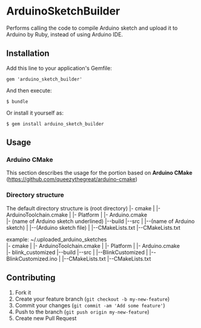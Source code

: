 # ArduinoSketchBuilder

Performs calling the code to compile Arduino sketch and upload it to Arduino
by Ruby, instead of using Arduino IDE.

## Installation

Add this line to your application's Gemfile:

    gem 'arduino_sketch_builder'

And then execute:

    $ bundle

Or install it yourself as:

    $ gem install arduino_sketch_builder

## Usage

### Arduino CMake

This section describes the usage for the portion based on **Arduino CMake** (https://github.com/queezythegreat/arduino-cmake)

### Directory structure

The default directory structure is
(root directory)
  |- cmake
  |    |- ArduinoToolchain.cmake
  |    |- Platform
  |        |- Arduino.cmake  
  |- (name of Arduino sketch underlined)
       |--build
       |--src
       |   |--(name of Arduino sketch)
       |        |--(Arduino sketch file)
       |   |--CMakeLists.txt
       |--CMakeLists.txt  

example:
~/.uploaded_arduino_sketches  
  |- cmake
  |    |- ArduinoToolchain.cmake
  |    |- Platform
  |        |- Arduino.cmake  
  |- blink_customized
       |--build
       |--src
       |   |--BlinkCustomized
       |        |--BlinkCustomized.ino
       |   |--CMakeLists.txt
       |--CMakeLists.txt   

## Contributing

1. Fork it
2. Create your feature branch (`git checkout -b my-new-feature`)
3. Commit your changes (`git commit -am 'Add some feature'`)
4. Push to the branch (`git push origin my-new-feature`)
5. Create new Pull Request
